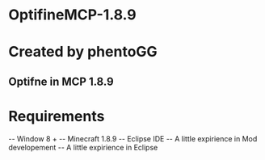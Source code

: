 # OptifineMCP-1.8.9

# Created by phentoGG


## Optifne in MCP 1.8.9

# Requirements
-- Window 8 +
-- Minecraft 1.8.9
-- Eclipse IDE
-- A little expirience in Mod developement
-- A little expirience in Eclipse

